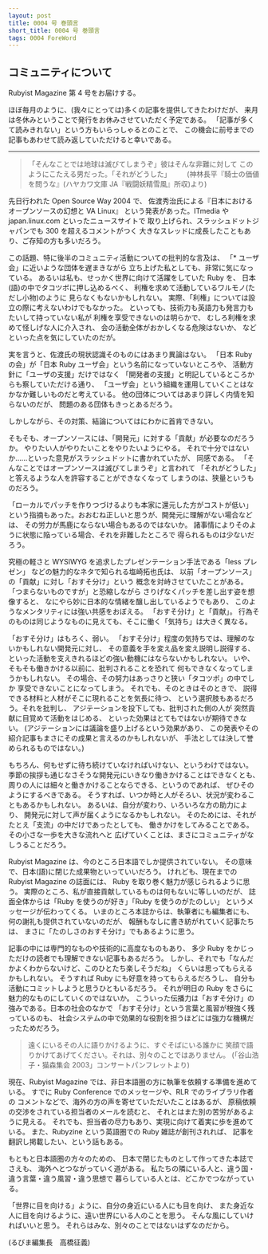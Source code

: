 ```yaml
---
layout: post
title: 0004 号 巻頭言
short_title: 0004 号 巻頭言
tags: 0004 ForeWord
---
```



## コミュニティについて

Rubyist Magazine 第 4 号をお届けする。

ほぼ毎月のように、(我々にとっては)多くの記事を提供してきたわけだが、
来月は冬休みということで発行をお休みさせていただく予定である。
「記事が多くて読みきれない」という方もいらっしゃるとのことで、
この機会に前号までの記事もあわせて読み返していただけると幸いである。

----

> 「そんなことでは地球は滅びてしまうぞ」彼はそんな非難に対して
> このようにこたえる男だった。「それがどうした」
> 　　(神林長平『騎士の価値を問うな』(ハヤカワ文庫 JA『戦闘妖精雪風』所収)より)


先日行われた Open Source Way 2004 で、
佐渡秀治氏による『日本におけるオープンソースの幻想と VA Linux』
という発表があった。ITmedia や japan.linux.com といったニュースサイトで
取り上げられ、スラッシュドットジャパンでも 300 を超えるコメントがつく
大きなスレッドに成長したこともあり、ご存知の方も多いだろう。

この話題、特に後半のコミュニティ活動についての批判的な言及は、
「* ユーザ会」に近いような団体を遅まきながら
立ち上げた私としても、非常に気になっている。
あるいは私も、せっかく世界に向けて活躍をしていた Ruby を、
日本(語)の中でタコツボに押し込めるべく、
利権を求めて活動しているワルモノ(ただし小物)のように
見らなくもないかもしれない。
実際、「利権」については設立の際に考えないわけでもなかった。
といっても、技術力も英語力も発言力もたいして持っていない私が
利権を享受できないのは明らかで、
むしろ利権を求めて怪しげな人に介入され、
会の活動全体がおかしくなる危険はないか、
などといった点を気にしていたのだが。

実を言うと、佐渡氏の現状認識そのものにはあまり異論はない。
「日本 Ruby の会」が「日本 Ruby ユーザ会」という名前になっていないところや、
活動方針に「ユーザの支援」だけではなく
「開発者の支援」と明記しているところからも察していただける通り、
「ユーザ会」という組織を運用していくことはなかなか難しいものだと考えている。
他の団体についてはあまり詳しく内情を知らないのだが、
問題のある団体もきっとあるだろう。

しかしながら、その対策、結論についてはにわかに首肯できない。

そもそも、オープンソースには、「開発元」に対する「貢献」が必要なのだろうか。
やりたい人がやりたいことをやりたいようにやる。
それで十分ではないか……といった意見がスラッシュドットに書かれていたが、
同感である。
「そんなことではオープンソースは滅びてしまうぞ」と言われて
「それがどうした」と答えるような人を許容することができなくなって
しまうのは、狭量というものだろう。

「ローカルでパッチを作りつづけるよりも本家に還元した方がコストが低い」
という指摘もあった。おおむね正しいと思うが、開発元に理解がない場合などは、
その労力が馬鹿にならない場合もあるのではないか。
諸事情によりそのように状態に陥っている場合、それを非難したところで
得られるものは少ないだろう。

究極の軽さと WYSIWYG を追求したプレゼンテーション手法である「less プレゼン」
などの魅力的なネタで知られる塩崎拓也氏は、
以前「オープンソース」の「貢献」に対し「おすそ分け」という
概念を対峙させていたことがある。
「つまらないものですが」と恐縮しながら
さりげなくパッチを差し出す姿を想像すると、
なにやら妙に日本的な情緒を醸し出しているようでもあり、
このようなメンタリティには強い共感をおぼえる。
「おすそ分け」と「貢献」。
行為そのものは同じようなものに見えても、そこに働く「気持ち」は大きく異なる。

「おすそ分け」はもろく、弱い。
「おすそ分け」程度の気持ちでは、理解のないかもしれない開発元に対し、
その意義を手を変え品を変え説明し説得する、
といった活動を支えきれるほどの強い動機にはならないかもしれない。
いや、そもそも働きかける以前に、批判されることを恐れて
何もできなくなってしまうかもしれない。
その場合、その努力はあっさりと狭い「タコツボ」の中でしか
享受できないことになってしまう。
それでも、そのときはそのときで、
説得できる材料と人材がそこに現れることを気長に待つ、
という選択肢もあるだろう。それを批判し、
アジテーションを投下しても、批判された側の人が
突然貢献に目覚めて活動をはじめる、
といった効果はとてもではないが期待できない。
(アジテーションには議論を盛り上げるという効果があり、
この発表やその紹介記事もまさにその成果と言えるのかもしれないが、
手法としては決して誉められるものではない。)

もちろん、何もせずに待ち続けていなければいけない、というわけではない。
季節の挨拶も通じなさそうな開発元にいきなり働きかけることはできなくとも、
周りの人には細々と働きかけることならできる、というのであれば、
ぜひそのようにするべきである。
そうすれば、いつか時と人がそろい、状況が変わることもあるかもしれない。
あるいは、自分が変わり、いろいろな方の助力により、
開発元に対して声が届くようになるかもしれない。
そのためには、それがたとえ「支流」の中だけであったとしても、
働きかけをしてみることである。その小さな一歩を大きな流れへと
広げていくことは、まさにコミュニティがなしうることだろう。

Rubyist Magazine は、今のところ日本語でしか提供されていない。
その意味で、日本(語)に閉じた成果物といっていいだろう。
けれども、現在までの Rubyist Magazine の誌面には、
Ruby を取り巻く魅力が感じられるように思う。
実際のところ、私が直接貢献しているものは何もないに等しいのだが、
誌面全体からは「Ruby を使うのが好き」「Ruby を使うのがたのしい」
というメッセージが伝わってくる。
いまのところ本誌からは、執筆者にも編集者にも、
何の謝礼も提供されていないのだが、
報酬もなしに書き紡がれていく記事たちは、
まさに「たのしさのおすそ分け」でもあるように思う。

記事の中には専門的なものや技術的に高度なものもあり、
多少 Ruby をかじっただけの読者でも理解できない記事もあるだろう。
しかし、それでも「なんだかよくわからないけど、このひとたち楽しそうだね」
くらいは思ってもらえるかもしれない。
そうすれば Ruby にも好意を持ってもらえるだろうし、
自分も活動にコミットしようと思うひともいるだろう。
それが明日の Ruby をさらに魅力的なものにしていくのではないか。
こういった伝播力は「おすそ分け」の強みである。日本の社会のなかで
「おすそ分け」という言葉と風習が根強く残っているのも、
社会システムの中で効果的な役割を担うほどには強力な機構だったためだろう。

> 遠くにいるその人に語りかけるように、すぐそばにいる誰かに
> 笑顔で語りかけてあげてください。それは、別々のことではありません。
> (「谷山浩子・猫森集会 2003」コンサートパンフレットより)


現在、Rubyist Magazine では、非日本語圏の方に執筆を依頼する準備を進めている。
すでに Ruby Conference でのメッセージや、RLR でのライブラリ作者の
コメントなどで、海外の方の声を寄せていただいたことはあるが、
原稿依頼の交渉をされている担当者のメールを読むと、
それとはまた別の苦労があるように見える。
それでも、担当者の尽力もあり、実現に向けて着実に歩を進めている。
また、Rubyzine という英語圏での Ruby 雑誌が創刊されれば、
記事を翻訳し掲載したい、という話もある。

もともと日本語圏の方々のための、
日本で閉じたものとして作ってきた本誌でさえも、
海外へとつながっていく道がある。
私たちの隣にいる人と、違う国・違う言葉・違う風習・違う思想で
暮らしている人とは、どこかでつながっている。

「世界に目を向ける」ように、自分の身近にいる人にも目を向け、
また身近な人に目を向けるように、遠い世界にいる人のことを思う。
そんな風にしていければいいと思う。
それらはみな、別々のことではないはずなのだから。

(るびま編集長　高橋征義)


